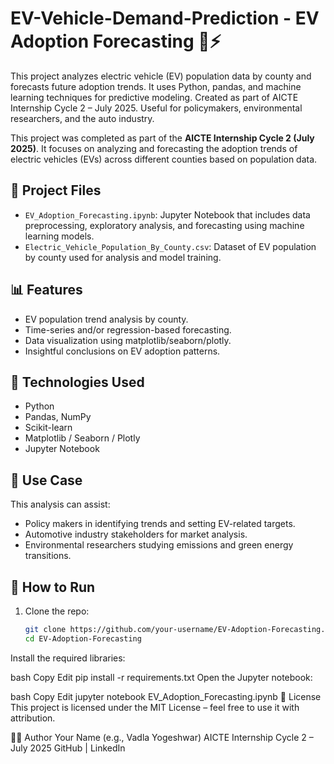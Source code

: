 # EV-Vehicle-Demand-Prediction - EV Adoption Forecasting 🚗⚡
This project analyzes electric vehicle (EV) population data by county and forecasts future adoption trends. It uses Python, pandas, and machine learning techniques for predictive modeling. Created as part of AICTE Internship Cycle 2 – July 2025. Useful for policymakers, environmental researchers, and the auto industry.


This project was completed as part of the **AICTE Internship Cycle 2 (July 2025)**. It focuses on analyzing and forecasting the adoption trends of electric vehicles (EVs) across different counties based on population data.

## 📁 Project Files

- `EV_Adoption_Forecasting.ipynb`: Jupyter Notebook that includes data preprocessing, exploratory analysis, and forecasting using machine learning models.
- `Electric_Vehicle_Population_By_County.csv`: Dataset of EV population by county used for analysis and model training.

## 📊 Features

- EV population trend analysis by county.
- Time-series and/or regression-based forecasting.
- Data visualization using matplotlib/seaborn/plotly.
- Insightful conclusions on EV adoption patterns.

## 🔧 Technologies Used

- Python
- Pandas, NumPy
- Scikit-learn
- Matplotlib / Seaborn / Plotly
- Jupyter Notebook

## 📌 Use Case

This analysis can assist:
- Policy makers in identifying trends and setting EV-related targets.
- Automotive industry stakeholders for market analysis.
- Environmental researchers studying emissions and green energy transitions.

## 🚀 How to Run

1. Clone the repo:
   ```bash
   git clone https://github.com/your-username/EV-Adoption-Forecasting.git
   cd EV-Adoption-Forecasting
Install the required libraries:

bash
Copy
Edit
pip install -r requirements.txt
Open the Jupyter notebook:

bash
Copy
Edit
jupyter notebook EV_Adoption_Forecasting.ipynb
📄 License
This project is licensed under the MIT License – feel free to use it with attribution.

👩‍💻 Author
Your Name (e.g., Vadla Yogeshwar)
AICTE Internship Cycle 2 – July 2025
GitHub | LinkedIn
